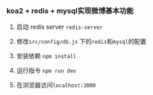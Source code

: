 ### koa2 + redis + mysql实现微博基本功能 

1. 启动 redis server `redis-server`

2. 修改`src/config/db.js` 下的`redis`和`mysql`的配置

2. 安装依赖 `npm install`

3. 运行指令 `npm run dev`

4. 在浏览器访问`localhost:3000`

